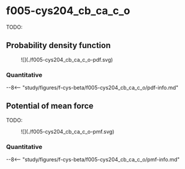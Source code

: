 # f005-cys204_cb_ca_c_o

TODO:

<div id="rogfp-view" class="mol-container"></div>
<script>
var uri = 'https://files.rcsb.org/view/1jc0.pdb';
jQuery.ajax( uri, {
    success: function(data) {
        // https://3dmol.org/doc/GLViewer.html
        let viewer = $3Dmol.createViewer(
            document.querySelector('#rogfp-view'),
            { backgroundAlpha: '0.0' }
        );
        let resi1 = 204;
        viewer.addModel( data, 'pdb' );
        viewer.setStyle({chain: 'A'}, {cartoon: {color: 'spectrum', opacity: 0.65}});
        viewer.setStyle({chain: 'A', resi: 66}, {stick: {}, cartoon: {color: "spectrum", opacity: 0.65}});
        viewer.setStyle({chain: 'A', resi: 145}, {stick: {}, cartoon: {color: "spectrum", opacity: 0.65}});
        viewer.setStyle({chain: 'A', resi: 146}, {stick: {}, cartoon: {color: "spectrum", opacity: 0.65}});
        viewer.setStyle({chain: 'A', resi: 147}, {stick: {}, cartoon: {color: "spectrum", opacity: 0.65}});
        viewer.setStyle({chain: 'A', resi: 148}, {stick: {}, cartoon: {color: "spectrum", opacity: 0.65}});
        viewer.setStyle({chain: 'A', resi: 203}, {stick: {}, cartoon: {color: "spectrum", opacity: 0.65}});
        viewer.setStyle({chain: 'A', resi: 204}, {stick: {}, cartoon: {color: "spectrum", opacity: 0.65}});
        viewer.setStyle({chain: 'A', resi: 205}, {stick: {}, cartoon: {color: "spectrum", opacity: 0.65}});
        viewer.setStyle({chain: 'A', resi: 222}, {stick: {}, cartoon: {color: "spectrum", opacity: 0.65}});
        viewer.addLabel("CB", {}, {chain: "A", resi: resi1, atom: "CB"})
        viewer.addLabel("CA", {}, {chain: "A", resi: resi1, atom: "CA"})
        viewer.addLabel("C", {}, {chain: "A", resi: resi1, atom: "C"})
        viewer.addLabel("O", {}, {chain: "A", resi: resi1, atom: "O"})
        viewer.setStyle({chain: 'B'}, {});
        viewer.setStyle({chain: 'C'}, {});
        viewer.setView([ -182.8261212782311, -8.751531661769146, -42.23809486582471, 113.33945603224701, 0.08484769992275454, 0.5292947875609151, -0.7668343126578551, -0.35300571186486296 ]);
        viewer.setClickable({}, true, function(atom,viewer,event,container) {
            console.log(viewer.getView());
        });
        viewer.render();
    },
    error: function(hdr, status, err) {
        console.error( "Failed to load " + uri + ": " + err );
    },
});
</script>

## Probability density function

<figure markdown>
![](./f005-cys204_cb_ca_c_o-pdf.svg)
</figure>

### Quantitative

--8<-- "study/figures/f-cys-beta/f005-cys204_cb_ca_c_o/pdf-info.md"

## Potential of mean force

TODO:

<figure markdown>
![](./f005-cys204_cb_ca_c_o-pmf.svg)
</figure>

### Quantitative

--8<-- "study/figures/f-cys-beta/f005-cys204_cb_ca_c_o/pmf-info.md"
